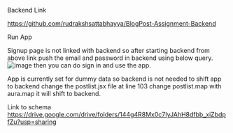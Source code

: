 Backend Link

https://github.com/rudrakshsattabhayya/BlogPost-Assignment-Backend

Run App

Signup page is not linked with backend so after starting backend from above link
push the email and password in backend using below query.
![image](https://github.com/Uditchavan39/cogomedium/assets/59533381/5302928f-2c67-44a0-bb19-2d7a5652f925)
then you can do sign in and use the app.

App is currently set for dummy data so backend is not needed to shift app to backend
change the postlist.jsx file 
 at line 103 change postlist.map 
 with aura.map 
 it will shift to backend.

Link to schema
https://drive.google.com/drive/folders/144g4R8Mx0c7IyJAhH8dfbb_xiZbdpfZu?usp=sharing

